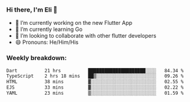 ### Hi there, I'm Eli 👋
- 🔭 I’m currently working on the new Flutter App
- 🌱 I’m currently learning Go
- 🦄 I’m looking to collaborate with other flutter developers
- 😄 Pronouns: He/Him/His

### Weekly breakdown:
<!--START_SECTION:waka-->

```txt
Dart          21 hrs          █████████████████████░░░░   84.34 %
TypeScript    2 hrs 18 mins   ██▒░░░░░░░░░░░░░░░░░░░░░░   09.26 %
HTML          38 mins         ▓░░░░░░░░░░░░░░░░░░░░░░░░   02.55 %
EJS           33 mins         ▓░░░░░░░░░░░░░░░░░░░░░░░░   02.22 %
YAML          23 mins         ▒░░░░░░░░░░░░░░░░░░░░░░░░   01.59 %
```

<!--END_SECTION:waka-->
